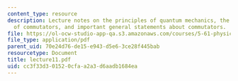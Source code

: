 ```yaml
---
content_type: resource
description: Lecture notes on the principles of quantum mechanics, the definition
  of commutators, and important general statements about commutators.
file: https://ol-ocw-studio-app-qa.s3.amazonaws.com/courses/5-61-physical-chemistry-fall-2007/cc3f33d301520cfaa2a3d6aadb1684ea_lecture11.pdf
file_type: application/pdf
parent_uid: 70e24d76-de15-e943-d5e6-3ce28f445bab
resourcetype: Document
title: lecture11.pdf
uid: cc3f33d3-0152-0cfa-a2a3-d6aadb1684ea
---
```

